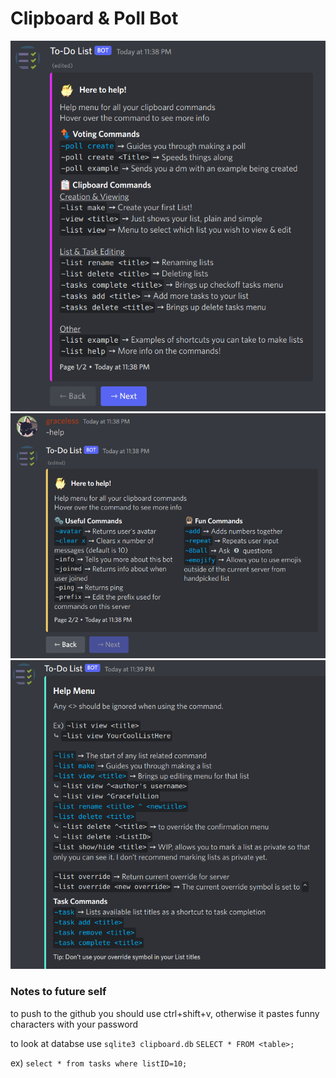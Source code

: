 # Clipboard & Poll Bot

![help image](./resources/help_1.png)
![help image2](./resources/help_2.png)
![help image3](./resources/help_for_lists.png)

### Notes to future self
to push to the github you should use ctrl+shift+v, otherwise it pastes funny characters with your password

to look at databse use 
`sqlite3 clipboard.db`
`SELECT * FROM <table>;`

ex) `select * from tasks where listID=10;`